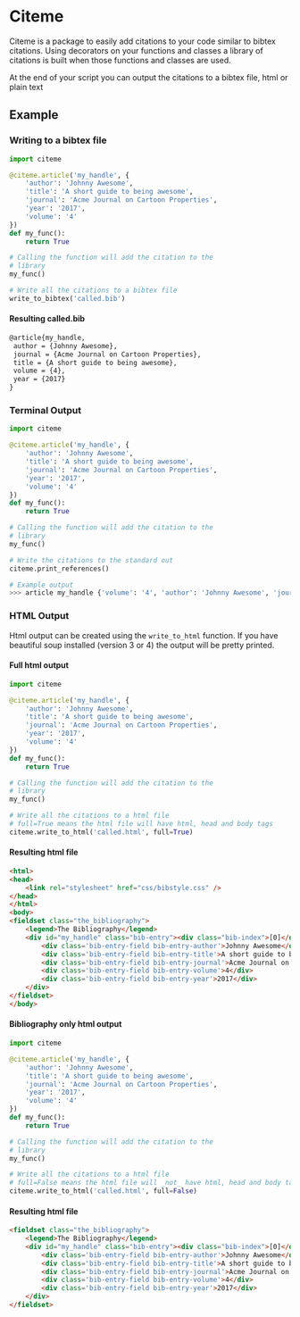 # Citeme

Citeme is a package to easily add citations to your code similar to bibtex
citations. Using decorators on your functions and classes a library of
citations is built when those functions and classes are used.

At the end of your script you can output the citations to a bibtex file,
html or plain text

## Example

### Writing to a bibtex file
```python
import citeme

@citeme.article('my_handle', {
    'author': 'Johnny Awesome',
    'title': 'A short guide to being awesome',
    'journal': 'Acme Journal on Cartoon Properties',
    'year': '2017',
    'volume': '4'
})
def my_func():
    return True

# Calling the function will add the citation to the
# library
my_func()

# Write all the citations to a bibtex file
write_to_bibtex('called.bib')
```

#### Resulting called.bib
```latex
@article{my_handle,
 author = {Johnny Awesome},
 journal = {Acme Journal on Cartoon Properties},
 title = {A short guide to being awesome},
 volume = {4},
 year = {2017}
}
```

### Terminal Output
```python
import citeme

@citeme.article('my_handle', {
    'author': 'Johnny Awesome',
    'title': 'A short guide to being awesome',
    'journal': 'Acme Journal on Cartoon Properties',
    'year': '2017',
    'volume': '4'
})
def my_func():
    return True

# Calling the function will add the citation to the
# library
my_func()

# Write the citations to the standard out
citeme.print_references()

# Example output
>>> article my_handle {'volume': '4', 'author': 'Johnny Awesome', 'journal': 'Acme Journal on Cartoon Properties', 'title': 'A short guide to being awesome', 'year': '2017'}
```

### HTML Output
Html output can be created using the `write_to_html` function. If you have beautiful soup installed (version 3 or 4) the output will be
pretty printed.

#### Full html output
```python
import citeme

@citeme.article('my_handle', {
    'author': 'Johnny Awesome',
    'title': 'A short guide to being awesome',
    'journal': 'Acme Journal on Cartoon Properties',
    'year': '2017',
    'volume': '4'
})
def my_func():
    return True

# Calling the function will add the citation to the
# library
my_func()

# Write all the citations to a html file
# full=True means the html file will have html, head and body tags
citeme.write_to_html('called.html', full=True)
```
#### Resulting html file
```html
<html>
<head>
    <link rel="stylesheet" href="css/bibstyle.css" />
</head>
</html>
<body>
<fieldset class="the_bibliography">
    <legend>The Bibliography</legend>
    <div id="my_handle" class="bib-entry"><div class="bib-index">[0]</div>
        <div class='bib-entry-field bib-entry-author'>Johnny Awesome</div>
        <div class='bib-entry-field bib-entry-title'>A short guide to being awesome</div>
        <div class='bib-entry-field bib-entry-journal'>Acme Journal on Cartoon Properties</div>
        <div class='bib-entry-field bib-entry-volume'>4</div>
        <div class='bib-entry-field bib-entry-year'>2017</div>
    </div>
</fieldset>
</body>
```

#### Bibliography only html output
```python
import citeme

@citeme.article('my_handle', {
    'author': 'Johnny Awesome',
    'title': 'A short guide to being awesome',
    'journal': 'Acme Journal on Cartoon Properties',
    'year': '2017',
    'volume': '4'
})
def my_func():
    return True

# Calling the function will add the citation to the
# library
my_func()

# Write all the citations to a html file
# full=False means the html file will _not_ have html, head and body tags
citeme.write_to_html('called.html', full=False)
```
#### Resulting html file
```html
<fieldset class="the_bibliography">
    <legend>The Bibliography</legend>
    <div id="my_handle" class="bib-entry"><div class="bib-index">[0]</div>
        <div class='bib-entry-field bib-entry-author'>Johnny Awesome</div>
        <div class='bib-entry-field bib-entry-title'>A short guide to being awesome</div>
        <div class='bib-entry-field bib-entry-journal'>Acme Journal on Cartoon Properties</div>
        <div class='bib-entry-field bib-entry-volume'>4</div>
        <div class='bib-entry-field bib-entry-year'>2017</div>
    </div>
</fieldset>
```